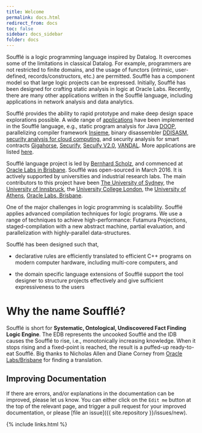 ```yaml
---
title: Welcome
permalink: docs.html
redirect_from: docs
toc: false
sidebar: docs_sidebar
folder: docs
---
```

Soufflé is a logic programming language inspired by Datalog. It overcomes some of the limitations in classical Datalog.
For example, programmers are not restricted to finite domains, and the usage of functors (intrinsic, user-defined, records/constructors, etc.) are permitted. Soufflé has a component model so that large logic projects can be 
expressed. Initially, Soufflé has been designed for crafting static analysis in logic at Oracle Labs. 
Recently, there are many other applications written in the Soufflé language, including applications in network analysis and data analytics. 

Soufflé provides the ability to rapid prototype and make deep design space explorations possible.
A wide range of [applications](/applications) have been implemented in the Soufflé language, e.g., static program
analysis for Java [DOOP](https://bitbucket.org/yanniss/doop), parallelizing compiler framework
[Insieme](http://www.insieme-compiler.org), binary disassembler [DDISASM](https://github.com/GrammaTech/ddisasm),
[security analysis for cloud computing](https://link.springer.com/chapter/10.1007%2F978-3-030-25543-5_14), and security
analysis for smart contracts [Gigahorse](https://github.com/nevillegrech/gigahorse-toolchain),
[Securify](https://github.com/eth-sri/securify), [Secuify V2.0](https://github.com/eth-sri/securify2),
[VANDAL](https://github.com/usyd-blockchain/vandal). More applications are listed [here](/applications).

Soufflé language project is led by [Bernhard Scholz](http://b-scholz.github.io), and commenced at [Oracle Labs in
Brisbane](https://github.com/oracle/souffle/wiki/Contributors). Soufflé was open-sourced in March 2016. It is actively
supported by universities and industrial research labs. The main contributors to this project have been [The University
of Sydney](http://sydney.edu.au), the [University of Innsbruck](https://www.uibk.ac.at/index.html.en), the [University
College London](https://www.ucl.ac.uk), the [University of Athens](http://www.di.uoa.gr/), [Oracle Labs,
Brisbane](http://https://labs.oracle.com/).

One of the major challenges in logic programming is scalability. 
Soufflé applies advanced compilation techniques for logic programs. We use a range of techniques to achieve high-performance: Futamura Projections, staged-compilation with a new abstract machine, partial evaluation, and parallelization with highly-parallel data-structures. 

Soufflé has been designed such that, 

* declarative rules are efficiently translated to efficient C++ programs on modern computer hardware, including multi-core computers, and

* the domain specific language extensions of Soufflé support the tool designer to structure projects effectively and give sufficient expressiveness to the users

# Why the name Soufflé?
Soufflé  is short for **Systematic, Ontological, Undiscovered Fact Finding Logic Engine**. The EDB represents the
uncooked Soufflé  and the IDB causes the Soufflé  to rise, i.e., monotonically increasing knowledge. When it stops rising and a fixed-point is reached, the result is a puffed-up ready-to-eat Soufflé. Big thanks to Nicholas Allen and Diane Corney from [Oracle Labs/Brisbane](https://labs.oracle.com/pls/apex/f?p=labs:23:::::P23_LOCATION_ID:46) for finding a translation.


## Improving Documentation

If there are errors, and/or explanations in the documentation can be improved, please let us know.
You can either click on the ```Edit me``` button at the top of the relevant page, and trigger a pull request for your improved documentation, or please [file an issue]({{ site.repository }}/issues/new).

{% include links.html %}
